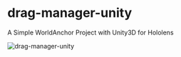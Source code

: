 # drag-manager-unity
A Simple WorldAnchor Project with Unity3D for Hololens

![drag-manager-unity](/_contents/dragManager-01.gif)
